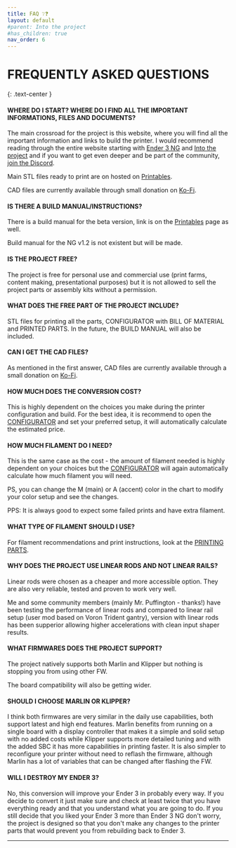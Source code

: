 ```yaml
---
title: FAQ ❔❓
layout: default
#parent: Into the project
#has_children: true
nav_order: 6
---
```

# FREQUENTLY ASKED QUESTIONS
{: .text-center }
#### WHERE DO I START? WHERE DO I FIND ALL THE IMPORTANT INFORMATIONS, FILES AND DOCUMENTS?
The main crossroad for the project is this website, where you will find all the important information and links to build the printer.
I would recommend reading through the entire website starting with [Ender 3 NG] and [Into the project] and if you want to get even deeper and be part of the community, [join the Discord].

Main STL files ready to print are on hosted on [Printables].

CAD files are currently available through small donation on [Ko-Fi].

#### IS THERE A BUILD MANUAL/INSTRUCTIONS?
There is a build manual for the beta version, link is on the [Printables] page as well.

Build manual for the NG v1.2 is not existent but will be made.

#### IS THE PROJECT FREE?
The project is free for personal use and commercial use (print farms, content making, presentational purposes) but it is not allowed to sell the project parts or assembly kits without a permission.

#### WHAT DOES THE FREE PART OF THE PROJECT INCLUDE?
STL files for printing all the parts, CONFIGURATOR with BILL OF MATERIAL and PRINTED PARTS. In the future, the BUILD MANUAL will also be included.

#### CAN I GET THE CAD FILES?
As mentioned in the first answer, CAD files are currently available through a small donation on [Ko-Fi].

#### HOW MUCH DOES THE CONVERSION COST?
This is highly dependent on the choices you make during the printer configuration and build. For the best idea, it is recommend to open the [CONFIGURATOR] and set your preferred setup, it will automatically calculate the estimated price.

#### HOW MUCH FILAMENT DO I NEED?
This is the same case as the cost - the amount of filament needed is highly dependent on your choices but the [CONFIGURATOR] will again automatically calculate how much filament you will need.

PS, you can change the M (main) or A (accent) color in the chart to modify your color setup and see the changes.

PPS: It is always good to expect some failed prints and have extra filament.

#### WHAT TYPE OF FILAMENT SHOULD I USE?
For filament recommendations and print instructions, look at the [PRINTING PARTS].

#### WHY DOES THE PROJECT USE LINEAR RODS AND NOT LINEAR RAILS?
Linear rods were chosen as a cheaper and more accessible option. They are also very reliable, tested and proven to work very well.

Me and some community members (mainly Mr. Puffington - thanks!) have been testing the performance of linear rods and compared to linear rail setup (user mod based on Voron Trident gantry), version with linear rods has been supperior allowing higher accelerations with clean input shaper results.

#### WHAT FIRMWARES DOES THE PROJECT SUPPORT?
The project natively supports both Marlin and Klipper but nothing is stopping you from using other FW.

The board compatibility will also be getting wider.

#### SHOULD I CHOOSE MARLIN OR KLIPPER?
I think both firmwares are very similar in the daily use capabilities, both support latest and high end features. Marlin benefits from running on a single board with a display controller that makes it a simple and solid setup with no added costs while Klipper supports more detailed tuning and with the added SBC it has more capabilities in printing faster. It is also simpler to reconfigure your printer without need to reflash the firmware, although Marlin has a lot of variables that can be changed after flashing the FW.

#### WILL I DESTROY MY ENDER 3?
No, this conversion will improve your Ender 3 in probably every way. If you decide to convert it just make sure and check at least twice that you have everything ready and that you understand what you are going to do. If you still decide that you liked your Ender 3 more than Ender 3 NG don't worry, the project is designed so that you don't make any changes to the printer parts that would prevent you from rebuilding back to Ender 3.

---
[Ender 3 NG]: https://rh3d.github.io/E3NG_docs/
[Into the project]: https://rh3d.github.io/E3NG_docs/into.html
[join the Discord]: https://discord.com/invite/Zkvu6uu2AR
[Printables]: https://www.printables.com/en/model/469280
[Ko-Fi]: https://ko-fi.com/rh3dcz
[CONFIGURATOR]: https://rh3d.github.io/E3NG_docs/into.html
[PRINTING PARTS]: https://rh3d.github.io/E3NG_docs/printing.html
